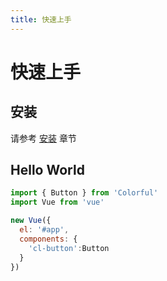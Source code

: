 ```yaml
---
title: 快速上手
---
```


# 快速上手
## 安装

请参考 [安装](../install/) 章节


## Hello World

```javascript
import { Button } from 'Colorful'
import Vue from 'vue'

new Vue({
  el: '#app',
  components: {
    'cl-button':Button
  }
})
```
